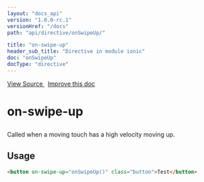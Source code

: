 ```yaml
---
layout: "docs_api"
version: "1.0.0-rc.1"
versionHref: "/docs"
path: "api/directive/onSwipeUp/"

title: "on-swipe-up"
header_sub_title: "Directive in module ionic"
doc: "onSwipeUp"
docType: "directive"
---
```


<div class="improve-docs">
  <a href='https://github.com/driftyco/ionic-v1/blob/master/js/angular/directive/gesture.js#L188'>
    View Source
  </a>
  &nbsp;
  <a href='http://github.com/driftyco/ionic/edit/master/js/angular/directive/gesture.js#L188'>
    Improve this doc
  </a>
</div>




<h1 class="api-title">

  on-swipe-up



</h1>





Called when a moving touch has a high velocity moving up.








  
<h2 id="usage">Usage</h2>
  
```html
<button on-swipe-up="onSwipeUp()" class="button">Test</button>
```
  
  

  





